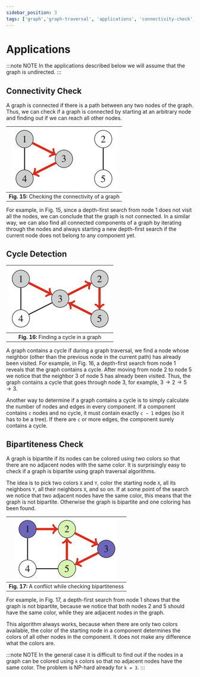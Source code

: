 ```yaml
---
sidebar_position: 3
tags: ['graph','graph-traversal', 'applications', 'connectivity-check', 'cycle-detection', '	bipartiteness-check']
---
```


# Applications

:::note NOTE
In the applications described below we will assume that the graph is undirected.
:::

## Connectivity Check

A graph is connected if there is a path between any two nodes of the graph. Thus, we can check if a graph is connected by starting at an arbitrary node and finding out if we can reach all other nodes.

| ![Checking the connectivity of a graph](/img/tutorial/graph_algorithms/15.png) |
|:--:|
| **Fig. 15:** Checking the connectivity of a graph |

For example, in Fig. 15, since a depth-first search from node 1 does not visit all  the nodes, we can conclude that the graph is not connected. In a similar way, we can  also find all connected components of a graph by iterating through the nodes and  always starting a new depth-first search if the current node does not belong to any component yet.

## Cycle Detection

| ![Finding a cycle in a graph](/img/tutorial/graph_algorithms/16.png) |
|:--:|
| **Fig. 16:** Finding a cycle in a graph |

A graph contains a cycle if during a graph traversal, we find a node whose neighbor (other than the previous node in the current path) has already been visited. For example, in Fig. 16, a depth-first search from node 1 reveals that the graph contains a cycle. After moving from node 2 to node 5 we notice that the neighbor 3 of node 5 has already been visited. Thus, the graph contains a cycle that goes through node 3, for example, $3 \to 2 \to 5 \to 3$.

Another way to determine if a graph contains a cycle is to simply calculate the number of nodes and edges in every component. If a component contains `c` nodes and no cycle, it must contain exactly `c − 1` edges (so it has to be a tree). If there are `c` or more edges, the component surely contains a cycle.

## Bipartiteness Check

A graph is bipartite if its nodes can be colored using two colors so that there are no adjacent nodes with the same color. It is surprisingly easy to check if a graph is bipartite using graph traversal algorithms.

The idea is to pick two colors `X` and `Y`, color the starting node `X`, all its neighbors `Y`, all their neighbors `X`, and so on. If at some point of the search we notice that two adjacent nodes have the same color, this means that the graph is not bipartite. Otherwise the graph is bipartite and one coloring has been found.

| ![A conflict while checking bipartiteness](/img/tutorial/graph_algorithms/17.png) |
|:--:|
| **Fig. 17:** A conflict while checking bipartiteness |

For example, in Fig. 17, a depth-first search from node 1 shows that the graph is not bipartite, because we notice that both nodes 2 and 5 should have the same color, while they are adjacent nodes in the graph. 

This algorithm always works, because when there are only two colors available, the color of the starting node in a component determines the colors of all other nodes in the component. It does not make any difference what the colors are.

:::note NOTE
In the general case it is difficult to find out if the nodes in a graph can be colored using `k` colors so that no adjacent nodes have the same color. The problem is NP-hard already for `k = 3`.
:::